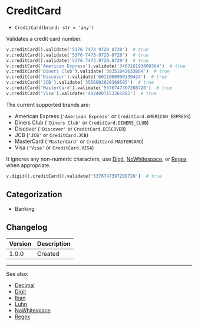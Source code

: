 # CreditCard

- `CreditCard(brand: str = 'any')`

Validates a credit card number.

```python
v.creditCard().validate('5376 7473 9720 8720')  # true
v.creditCard().validate('5376-7473-9720-8720')  # true
v.creditCard().validate('5376.7473.9720.8720')  # true
v.creditCard('American Express').validate('340316193809364')  # true
v.creditCard('Diners Club').validate('30351042633884')  # true
v.creditCard('Discover').validate('6011000990139424')  # true
v.creditCard('JCB').validate('3566002020360505')  # true
v.creditCard('MasterCard').validate('5376747397208720')  # true
v.creditCard('Visa').validate('4024007153361885')  # true
```

The current supported brands are:

- American Express (`'American Express'` or `CreditCard.AMERICAN_EXPRESS`)
- Diners Club (`'Diners Club'` or `CreditCard.DINERS_CLUB`)
- Discover (`'Discover'` or `CreditCard.DISCOVER`)
- JCB (`'JCB'` or `CreditCard.JCB`)
- MasterCard (`'MasterCard'` or `CreditCard.MASTERCARD`)
- Visa (`'Visa'` or `CreditCard.VISA`)

It ignores any non-numeric characters, use [Digit](Digit.md),
[NoWhitespace](NoWhitespace.md), or [Regex](Regex.md) when appropriate.

```python
v.digit().creditCard().validate('5376747397208720')  # true
```

## Categorization

- Banking

## Changelog

Version | Description
--------|-------------
  1.0.0 | Created

***
See also:

- [Decimal](Decimal.md)
- [Digit](Digit.md)
- [Iban](Iban.md)
- [Luhn](Luhn.md)
- [NoWhitespace](NoWhitespace.md)
- [Regex](Regex.md)